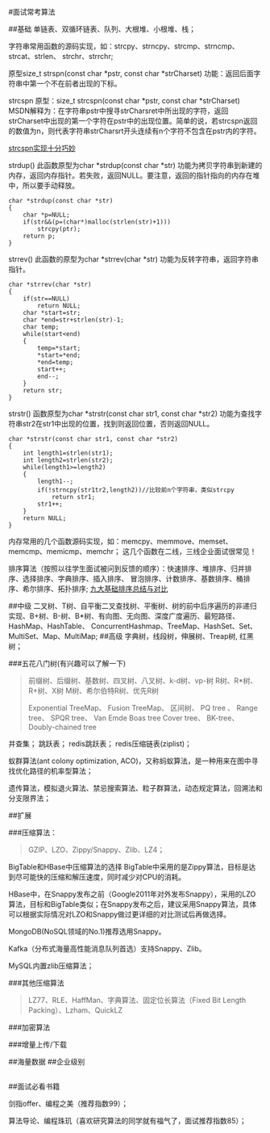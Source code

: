#面试常考算法

##基础
单链表、双循环链表、队列、大根堆、小根堆、栈；

字符串常用函数的源码实现，如：strcpy、strncpy、strcmp、strncmp、strcat、strlen、
strchr、strrchr;

原型size_t strspn(const char *pstr, const char *strCharset)
功能：返回后面字符串中第一个不在前者出现的下标。
 
strcspn
原型：size_t strcspn(const char *pstr, const char *strCharset)
MSDN解释为：在字符串pstr中搜寻strCharsret中所出现的字符，返回strCharset中出现的第一个字符在pstr中的出现位置。简单的说，若strcspn返回的数值为n，则代表字符串strCharsrt开头连续有n个字符不包含在pstr内的字符。

[strcspn实现十分巧妙](http://blog.csdn.net/chenyu2202863/article/details/5293941)

strdup()
此函数原型为char *strdup(const char *str)
功能为拷贝字符串到新建的内存，返回内存指针。若失败，返回NULL。要注意，返回的指针指向的内存在堆中，所以要手动释放。

    char *strdup(const char *str)  
    {  
        char *p=NULL;  
        if(str&&(p=(char*)malloc(strlen(str)+1)))  
            strcpy(ptr);  
        return p;
    }

strrev()
此函数的原型为char *strrev(char *str)
功能为反转字符串，返回字符串指针。

    char *strrev(char *str)  
    {  
        if(str==NULL)  
            return NULL;  
        char *start=str;  
        char *end=str+strlen(str)-1;  
        char temp;  
        while(start<end)  
        {  
            temp=*start;  
            *start=*end;  
            *end=temp;  
            start++;  
            end--;  
        }  
        return str;  
    }  

strstr()
函数原型为char *strstr(const char str1, const char *str2)
功能为查找字符串str2在str1中出现的位置，找到则返回位置，否则返回NULL。

    char *strstr(const char str1, const char *str2)  
    {  
        int length1=strlen(str1);  
        int length2=strlen(str2);  
        while(length1>=length2)  
        {  
            length1--;  
            if(!strncpy(str1tr2,length2))//比较前n个字符串，类似strcpy  
                return str1;  
            str1++;  
        }  
        return NULL;  
    }  
内存常用的几个函数源码实现，如：memcpy、memmove、memset、memcmp、memicmp、memchr；
这几个函数在二线，三线企业面试很常见！

排序算法（按照以往学生面试被问到反馈的顺序）：快速排序、堆排序、归并排序、选择排序、字典排序、插入排序、
冒泡排序、计数排序、基数排序、桶排序、希尔排序、拓扑排序;
[九大基础排序总结与对比](http://blog.csdn.net/amazing7/article/details/51603682)

##中级
二叉树、T树、自平衡二叉查找树、平衡树、树的前中后序遍历的非递归实现、B+树、B-树、B*树、有向图、无向图、深度广度遍历、最短路径、HashMap、HashTable、
ConcurrentHashmap、TreeMap、HashSet、Set、MultiSet、Map、MultiMap;
##高级
字典树，线段树，伸展树、Treap树, 红黑树；

###五花八门树(有兴趣可以了解一下)
>前缀树、后缀树、基数树、四叉树、八叉树、k-d树、vp-树
>R树、R*树、R+树、X树
>M树、希尔伯特R树、优先R树
>
>Exponential TreeMap、 Fusion TreeMap、 区间树、 PQ tree
>、 Range tree、 SPQR tree、 Van Emde Boas tree
>Cover tree、 BK-tree、 Doubly-chained tree

并查集；
跳跃表；
redis跳跃表；
redis压缩链表(ziplist)；

蚁群算法(ant colony optimization,
ACO)，又称蚂蚁算法，是一种用来在图中寻找优化路径的机率型算法；

遗传算法，模拟退火算法、禁忌搜索算法、粒子群算法，动态规定算法，回溯法和分支限界法；

##扩展

###压缩算法：

>GZIP、LZO、Zippy/Snappy、Zlib、LZ4；

BigTable和HBase中压缩算法的选择
BigTable中采用的是Zippy算法，目标是达到尽可能快的压缩和解压速度，同时减少对CPU的消耗。

HBase中，在Snappy发布之前（Google2011年对外发布Snappy），采用的LZO算法，目标和BigTable类似；在Snappy发布之后，建议采用Snappy算法，具体可以根据实际情况对LZO和Snappy做过更详细的对比测试后再做选择。

MongoDB(NoSQL领域的No.1)推荐选用Snappy。

Kafka（分布式海量高性能消息队列首选）支持Snappy、Zlib。

MySQL内置zlib压缩算法；

###其他压缩算法
>LZ77、RLE、HaffMan、字典算法、固定位长算法（Fixed Bit Length
>Packing）、Lzham、QuickLZ

###加密算法

###增量上传/下载

##海量数据
##企业级别
##
##
##
##
##面试必看书籍

剑指offer、编程之美（推荐指数99）；

算法导论、编程珠玑（喜欢研究算法的同学就有福气了，面试推荐指数85）；









